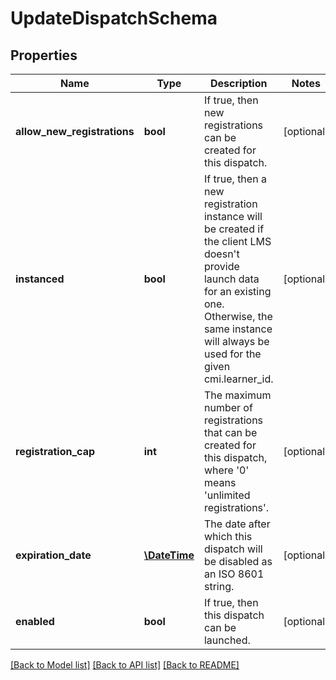 # UpdateDispatchSchema

## Properties
Name | Type | Description | Notes
------------ | ------------- | ------------- | -------------
**allow_new_registrations** | **bool** | If true, then new registrations can be created for this dispatch. | [optional] 
**instanced** | **bool** | If true, then a new registration instance will be created if the client LMS doesn&#39;t provide launch data for an existing one. Otherwise, the same instance will always be used for the given cmi.learner_id. | [optional] 
**registration_cap** | **int** | The maximum number of registrations that can be created for this dispatch, where &#39;0&#39; means &#39;unlimited registrations&#39;. | [optional] 
**expiration_date** | [**\DateTime**](\DateTime.md) | The date after which this dispatch will be disabled as an ISO 8601 string. | [optional] 
**enabled** | **bool** | If true, then this dispatch can be launched. | [optional] 

[[Back to Model list]](../README.md#documentation-for-models) [[Back to API list]](../README.md#documentation-for-api-endpoints) [[Back to README]](../README.md)


